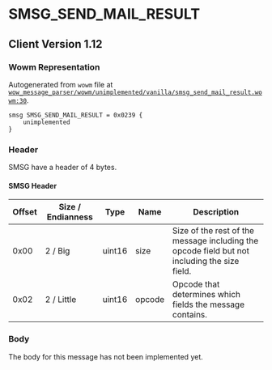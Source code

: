 # SMSG_SEND_MAIL_RESULT

## Client Version 1.12

### Wowm Representation

Autogenerated from `wowm` file at [`wow_message_parser/wowm/unimplemented/vanilla/smsg_send_mail_result.wowm:30`](https://github.com/gtker/wow_messages/tree/main/wow_message_parser/wowm/unimplemented/vanilla/smsg_send_mail_result.wowm#L30).
```rust,ignore
smsg SMSG_SEND_MAIL_RESULT = 0x0239 {
    unimplemented
}
```
### Header

SMSG have a header of 4 bytes.

#### SMSG Header

| Offset | Size / Endianness | Type   | Name   | Description |
| ------ | ----------------- | ------ | ------ | ----------- |
| 0x00   | 2 / Big           | uint16 | size   | Size of the rest of the message including the opcode field but not including the size field.|
| 0x02   | 2 / Little        | uint16 | opcode | Opcode that determines which fields the message contains.|

### Body

The body for this message has not been implemented yet.

